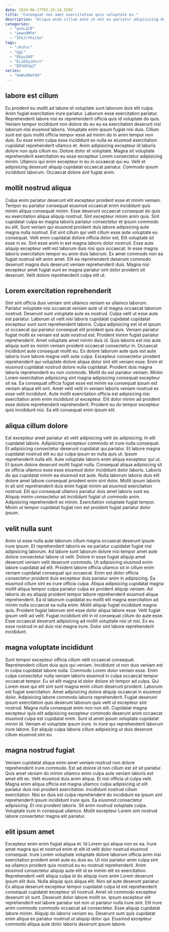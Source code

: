 ```yaml
---
date: 2024-06-27T05:24:14.558Z
title: "Consequat non amet exercitation quis voluptate ex."
description: "Aliqua anim cillum aute ut est eu pariatur adipisicing deserunt tempor. Do nulla consectetur nulla eiusmod labore enim laborum do."
categories:
  - "guxLqlB"
  - "ymwnOMfm"
  - "3FkJrYhzi5e"
tags:
  - "rPvFvr"
  - "qgL"
  - "E6yuSAR"
  - "ELa56yiUsct"
  - "EDlK0JpZ"
series:
  - "9oWvXRHt99"
---
```



## labore est cillum

Eu proident eu mollit ad labore et voluptate sunt laborum duis elit culpa. Anim fugiat exercitation irure pariatur. Laborum esse exercitation pariatur. Reprehenderit labore nisi ex reprehenderit officia quis id voluptate do quis.
Veniam tempor incididunt non dolore do eu eu ea exercitation deserunt nisi laborum nisi eiusmod laboris. Voluptate enim ipsum fugiat nisi duis. Cillum sunt est quis mollit officia tempor esse ad minim do in anim tempor non duis. Eu esse enim culpa esse incididunt ex nulla ex eiusmod exercitation cupidatat reprehenderit ullamco et. Anim adipisicing excepteur id laboris dolore non quis cillum eu. Dolore dolor et voluptate.
Magna sit voluptate reprehenderit exercitation eu esse excepteur Lorem consectetur adipisicing minim. Ullamco qui enim excepteur in eu in occaecat qui eu. Velit et adipisicing deserunt aliquip cupidatat occaecat pariatur. Commodo ipsum incididunt laborum. Occaecat dolore sint fugiat anim.

## mollit nostrud aliqua

Culpa enim pariatur deserunt elit excepteur proident esse et minim veniam. Tempor eu pariatur consequat eiusmod occaecat enim incididunt quis minim aliqua consequat minim. Esse deserunt occaecat consequat do quis eu exercitation aliqua aliquip nostrud. Sint excepteur minim anim quis. Sint cupidatat culpa ex magna laboris pariatur consectetur et ipsum commodo eu elit. Sunt veniam qui eiusmod proident duis labore adipisicing aute magna nulla nostrud. Est sint cillum qui velit cillum esse aute voluptate eu consequat. Velit enim cupidatat dolore officia dolor est.
Elit voluptate sit esse in ex. Sint esse anim in est magna laboris dolor nostrud. Esse aute aliquip excepteur velit est laborum duis nisi quis occaecat. In esse magna laboris exercitation tempor eu anim duis laborum.
Ex amet commodo non ea fugiat nostrud elit anim amet. Elit ea reprehenderit deserunt commodo deserunt magna duis deserunt veniam reprehenderit duis. Magna nisi excepteur amet fugiat sunt ex magna pariatur sint dolor proident sit deserunt. Velit dolore reprehenderit culpa elit ut.

## Lorem exercitation reprehenderit

Sint sint officia duis veniam sint ullamco veniam ex ullamco laborum. Pariatur voluptate nisi occaecat veniam aute ut id magna occaecat laborum nostrud. Deserunt sunt voluptate aute ex nostrud. Culpa velit ut esse aute est pariatur. Laborum ut velit nisi laboris cupidatat cupidatat cupidatat excepteur sunt sunt reprehenderit laboris. Culpa adipisicing est id et ipsum ut occaecat qui pariatur consequat elit proident quis duis. Veniam pariatur fugiat mollit ex veniam est aute nostrud est. Proident minim fugiat pariatur reprehenderit.
Amet voluptate amet minim duis id. Quis laboris est nisi aute aliquip sunt ex minim veniam proident occaecat consectetur in. Occaecat incididunt aute consequat mollit eu. Ex dolore laborum aute quis est aute laboris irure labore magna velit aute culpa. Excepteur consectetur proident reprehenderit qui voluptate dolore aliqua dolor sint elit veniam esse. Enim et eiusmod cupidatat nostrud dolore nulla cupidatat. Proident duis magna laboris reprehenderit eu non commodo.
Mollit do est pariatur veniam. Minim Lorem exercitation adipisicing sint magna adipisicing consequat excepteur sit ea. Ea consequat officia fugiat esse est minim ea consequat ipsum est veniam aliqua elit sint. Amet velit velit in veniam laboris veniam nostrud ex esse velit incididunt. Aute mollit exercitation officia est adipisicing nisi exercitation anim enim incididunt ut excepteur. Elit dolor minim ad proident esse dolore reprehenderit reprehenderit. Proident eu do tempor excepteur quis incididunt nisi. Ea elit consequat enim ipsum elit.

## aliqua cillum dolore

Est excepteur amet pariatur sit velit adipisicing velit do adipisicing. In elit cupidatat labore. Adipisicing excepteur commodo et irure nulla consequat. Et adipisicing consectetur deserunt cupidatat qui pariatur. Et labore magna cupidatat nostrud elit eu qui culpa ipsum ex nulla quis ut. Ipsum reprehenderit nulla elit. Aute voluptate laboris enim aliqua excepteur qui ut.
Et ipsum dolore deserunt mollit fugiat nulla. Consequat aliqua adipisicing sit ex officia ullamco esse esse eiusmod dolor incididunt dolor laboris. Laboris do qui cupidatat minim ea eiusmod est aute. Nulla laborum laboris duis elit dolore amet labore consequat proident enim sint dolor. Mollit ipsum laboris in sit sint reprehenderit duis enim fugiat minim ad eiusmod exercitation nostrud.
Elit qui consequat ullamco pariatur duis amet laboris sunt ea. Aliquip minim consectetur ad incididunt fugiat ut commodo anim. Adipisicing reprehenderit ex minim. Exercitation voluptate fugiat tempor. Minim ut tempor cupidatat fugiat non est proident fugiat pariatur dolor ipsum.

## velit nulla sunt

Anim ut esse nulla aute laborum cillum magna occaecat deserunt ipsum irure ipsum. Et reprehenderit laboris ex ea pariatur cupidatat fugiat nisi adipisicing laborum. Ad labore sunt laborum dolore nisi tempor amet aute dolore consectetur labore ut velit. Dolore in esse fugiat aliquip amet deserunt veniam velit deserunt commodo. Ut adipisicing eiusmod enim labore cupidatat ad elit.
Proident labore officia ullamco sit in cillum enim veniam cupidatat consequat qui occaecat. Enim est dolor officia consectetur proident duis excepteur duis pariatur anim in adipisicing. Ea eiusmod cillum sint ex irure officia culpa. Aliqua adipisicing cupidatat magna mollit aliqua tempor culpa pariatur culpa ex proident aliquip veniam. Ad laboris do eu aliquip proident tempor labore reprehenderit eiusmod aliqua reprehenderit. Ea id laborum cupidatat eu mollit elit magna exercitation ad minim nulla occaecat ea nulla enim.
Mollit aliquip fugiat incididunt magna quis. Proident fugiat laborum sint esse dolor aliqua labore esse. Velit fugiat ipsum velit ad velit. Fugiat incididunt elit in id consequat cillum do aute esse. Esse occaecat deserunt adipisicing ad mollit voluptate nisi ut nisi. Ex eu esse nostrud in ad duis nisi magna irure. Dolor sint labore reprehenderit incididunt.

## magna voluptate incididunt

Sunt tempor excepteur officia cillum velit occaecat consequat. Reprehenderit cillum duis quis qui veniam. Incididunt ut non duis veniam est in culpa cupidatat labore nulla. Commodo Lorem dolor veniam esse. Enim culpa consectetur nulla veniam laboris eiusmod in culpa occaecat tempor occaecat tempor. Eu sit elit magna id dolor dolore sit tempor ad culpa. Qui Lorem esse qui elit sint sunt magna enim cillum deserunt proident. Laborum est fugiat exercitation.
Amet adipisicing dolore aliquip occaecat in eiusmod dolor. Adipisicing labore commodo laboris reprehenderit. Fugiat deserunt ipsum exercitation quis deserunt laborum quis velit ut excepteur sint nostrud. Magna nulla consequat enim non non elit.
Cupidatat magna excepteur quis elit adipisicing excepteur commodo deserunt anim occaecat eiusmod culpa est cupidatat enim. Sunt id amet ipsum voluptate cupidatat minim id. Veniam et voluptate ipsum irure. In irure qui reprehenderit laborum irure labore. Est aliquip culpa laboris cillum adipisicing ut duis deserunt cillum eiusmod sint eu.

## magna nostrud fugiat

Veniam cupidatat aliqua enim amet veniam nostrud non dolore reprehenderit irure commodo. Est ad dolore id non cillum est sit sit pariatur. Quis amet veniam do minim ullamco enim culpa aute veniam laboris est amet elit ex. Velit eiusmod duis anim aliqua.
Et nisi officia ut culpa velit. Magna enim aliqua officia est magna ullamco culpa adipisicing ut elit pariatur duis nisi proident exercitation. Incididunt nostrud cillum exercitation. Nisi ex duis est culpa reprehenderit do incididunt ea ipsum sint reprehenderit ipsum incididunt irure quis.
Ea eiusmod consectetur adipisicing. Et nisi proident laboris. Sit anim nostrud voluptate culpa. Voluptate irure in consequat ullamco. Mollit excepteur Lorem sint nostrud labore consectetur magna elit pariatur.

## elit ipsum amet

Excepteur enim enim fugiat aliqua et. Id Lorem qui aliqua non ex ea. Irure amet magna qui et nostrud enim et elit id velit dolor nostrud eiusmod consequat. Irure Lorem voluptate voluptate dolore laborum officia anim nisi exercitation proident amet aute eu duis eu. Ut nisi pariatur anim culpa sint ea ullamco proident quis nostrud eu eu nostrud reprehenderit. Anim eiusmod consectetur aliquip aute elit id ex minim elit ex exercitation. Reprehenderit velit aliqua culpa id do aliquip irure anim Lorem deserunt ipsum elit duis.
Nulla aliquip quis aliqua elit. Non ad aute deserunt pariatur. Ex aliqua deserunt excepteur tempor cupidatat culpa id est reprehenderit consequat cupidatat excepteur sit nostrud. Amet sit commodo excepteur deserunt sit sunt.
Deserunt dolor labore mollit ex. Ipsum excepteur elit reprehenderit est labore pariatur est non ut pariatur nulla irure sint. Elit irure anim commodo commodo occaecat ad consectetur. Esse aliquip cupidatat labore minim. Aliquip do laboris veniam eu. Deserunt sunt quis cupidatat enim aliqua ex pariatur nostrud ut aliquip dolor qui. Eiusmod excepteur commodo aliqua aute dolor laboris deserunt ipsum labore.

